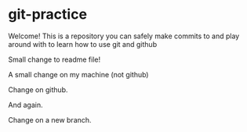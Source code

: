 # git-practice

Welcome! This is a repository you can safely make commits to and play around with to learn how to use git and github

Small change to readme file!

A small change on my machine (not github)

Change on github.

And again.

Change on a new branch.